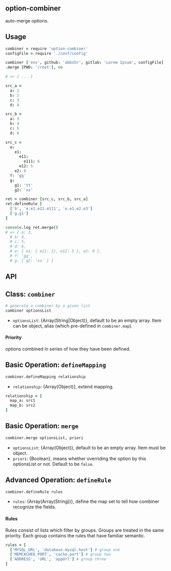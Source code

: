 option-combiner
---------------

auto-merge options.

Usage
-----

```coffee
combiner = require 'option-combiner'
configFile = require './conf/config'

combiner ['env', github: 'abbshr', gitlab: 'Lorem Ipsum', configFile]
.merge [PWD: '/root'], no

# => { ... }

src_a =
  a: 1
  b: 2
  c: 3
  d: 4

src_b =
  a: 3
  b: 4
  c: 5
  d: 6

src_c =
  e:
    e1:
      e11:
        e111: 6
      e12: 5
    e2: 8
  f: 'gg'
  g:
    g1: 'tt'
    g2: 'xx'

ret = combiner [src_c, src_b, src_a]
ret.defineRule [
  ['b', 'e.e1.e11.e111', 'e.e1.e2.e3']
  ['g.g1']
]

console.log ret.merge()
# => { a: 3,
  # b: 4,
  # c: 5,
  # d: 6,
  # e: { e1: { e11: {}, e12: 5 }, e2: 8 },
  # f: 'gg',
  # g: { g2: 'xx' } }
```

API
---

Class: `combiner`
-----------------

```coffee
# generate a combiner by a given list
combiner optionsList
```

+ `optionsList`: {Array(String|Object)}, default to be an empty array. Item can be object, alias (which pre-defined in `combiner.map`).

#### Priority
options combined in series of how they have been defined.

Basic Operation: `defineMapping`
--------------------------------

```coffee
combiner.defineMapping relationship
```

+ `relationship`: {Array(Object)}, extend mapping.

```coffee
relationship = [
  map_a: src1
  map_b: src2
]
```

Basic Operation: `merge`
------------------------

```coffee
combiner.merge optionsList, priori
```

+ `optionsList`: {Array(Object)}, default to be an empty array. Item must be object.
+ `priori`: {Boolean}, means whether overriding the option by this optionsList or not. Default to be `false`.

Advanced Operation: `defineRule`
--------------------------------

```coffee
combiner.defineRule rules
```

+ `rules`: {Array(Array(String))}, define the map set to tell how combiner recognize the fields.

#### Rules
Rules consist of lists which filter by groups. Groups are treated in the same priority. Each group contains the rules that have familiar semantic.

```coffee
rules = [
  ['MYSQL_URL', 'database.mysql.host'] # group one
  ['MEMCACHED_PORT', 'cache.port'] # group two
  ['ADDRESS', 'URL', 'appUrl'] # group three
]
```

